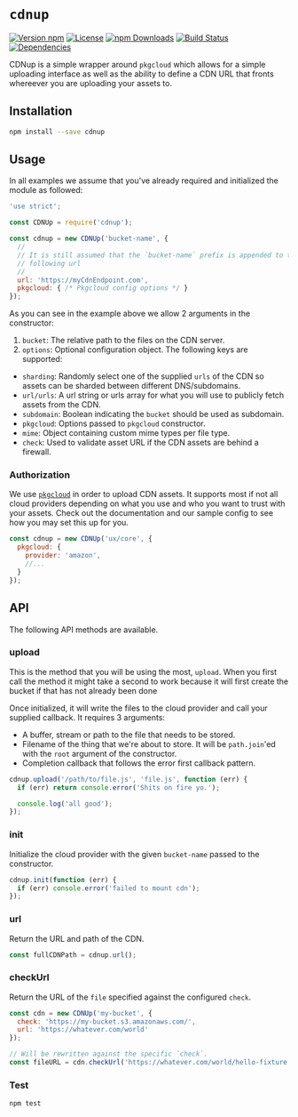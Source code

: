 # `cdnup`

[![Version npm](https://img.shields.io/npm/v/cdnup.svg?style=flat-square)](https://www.npmjs.com/package/cdnup)
[![License](https://img.shields.io/npm/l/cdnup.svg?style=flat-square)](https://github.com/warehouseai/cdnup/blob/master/LICENSE)
[![npm Downloads](https://img.shields.io/npm/dm/cdnup.svg?style=flat-square)](https://npmcharts.com/compare/cdnup?minimal=true)
[![Build Status](https://travis-ci.org/warehouseai/cdnup.svg?branch=master)](https://travis-ci.org/warehouseai/cdnup)
[![Dependencies](https://img.shields.io/david/warehouseai/cdnup.svg?style=flat-square)](https://github.com/warehouseai/cdnup/blob/master/package.json)

CDNup is a simple wrapper around `pkgcloud` which allows for a simple uploading
interface as well as the ability to define a CDN URL that fronts whereever you
are uploading your assets to.

## Installation

```sh
npm install --save cdnup
```

## Usage

In all examples we assume that you've already required and initialized the
module as followed:

```js
'use strict';

const CDNUp = require('cdnup');

const cdnup = new CDNUp('bucket-name', {
  //
  // It is still assumed that the `bucket-name` prefix is appended to the
  // following url
  //
  url: 'https://myCdnEndpoint.com',
  pkgcloud: { /* Pkgcloud config options */ }
});
```

As you can see in the example above we allow 2 arguments in the constructor:

1. `bucket`: The relative path to the files on the CDN server.
2. `options`: Optional configuration object. The following keys are supported:
  - `sharding`: Randomly select one of the supplied `urls` of the CDN so assets
    can be sharded between different DNS/subdomains.
  - `url/urls`: A url string or urls array for what you will use to publicly
    fetch assets from the CDN.
  - `subdomain`: Boolean indicating the `bucket` should be used as subdomain.
  - `pkgcloud`: Options passed to `pkgcloud` constructor.
  - `mime`: Object containing custom mime types per file type.
  - `check`: Used to validate asset URL if the CDN assets are behind a firewall.

### Authorization

We use [`pkgcloud`][pkgcloud] in order to upload CDN assets. It supports most if
not all cloud providers depending on what you use and who you want to trust with
your assets. Check out the documentation and our sample config to see how you
may set this up for you.

```js
const cdnup = new CDNUp('ux/core', {
  pkgcloud: {
    provider: 'amazon',
    //...
  }
});
```

## API

The following API methods are available.

### upload

This is the method that you will be using the most, `upload`. When you first
call the method it might take a second to work because it will first create the
bucket if that has not already been done

Once initialized, it will write the files to the cloud provider and call your supplied
callback. It requires 3 arguments:

- A buffer, stream or path to the file that needs to be stored.
- Filename of the thing that we're about to store. It will be `path.join`'ed
  with the `root` argument of the constructor.
- Completion callback that follows the error first callback pattern.

```js
cdnup.upload('/path/to/file.js', 'file.js', function (err) {
  if (err) return console.error('Shits on fire yo.');

  console.log('all good');
});
```

### init

Initialize the cloud provider with the given `bucket-name` passed to the
constructor.

```js
cdnup.init(function (err) {
  if (err) console.error('failed to mount cdn');
});
```

### url

Return the URL and path of the CDN.

```js
const fullCDNPath = cdnup.url();
```

### checkUrl

Return the URL of the `file` specified against the configured `check`.

```js
const cdn = new CDNUp('my-bucket', {
  check: 'https://my-bucket.s3.amazonaws.com/',
  url: 'https://whatever.com/world'
});

// Will be rewritten against the specific `check`.
const fileURL = cdn.checkUrl('https://whatever.com/world/hello-fixture.js');
```

### Test

```bash
npm test
```

[pkgcloud]: https://github.com/pkgcloud/pkgcloud
